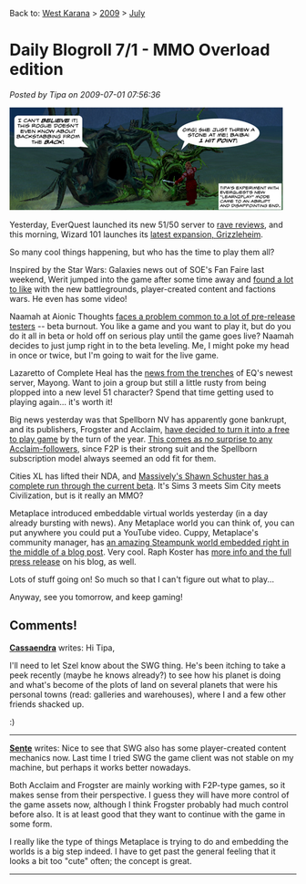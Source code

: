 Back to: [West Karana](/posts/westkarana.md) > [2009](/posts/2009/westkarana.md) > [July](./westkarana.md)
# Daily Blogroll 7/1 - MMO Overload edition

*Posted by Tipa on 2009-07-01 07:56:36*

![Learn2Play Mode](../../../uploads/2009/07/l2pmode.jpg "Learn2Play Mode")

Yesterday, EverQuest launched its new 51/50 server to [rave reviews](http://mmoquests.com/2009/07/01/random-game-news/), and this morning, Wizard 101 launches its [latest expansion, Grizzleheim](http://thefriendlynecromancer.blogspot.com/2009/06/tons-of-exclusives-mannequins-go-live.html). 

So many cool things happening, but who has the time to play them all?

Inspired by the Star Wars: Galaxies news out of SOE's Fan Faire last weekend, Werit jumped into the game after some time away and [found a lot to like](http://werit.blogspot.com/2009/07/in-galaxy-not-so-far-away.html) with the new battlegrounds, player-created content and factions wars. He even has some video!

Naamah at Aionic Thoughts [faces a problem common to a lot of pre-release testers](http://aionicthoughts.wordpress.com/2009/07/01/the-beta-conundrum/) -- beta burnout. You like a game and you want to play it, but do you do it all in beta or hold off on serious play until the game goes live? Naamah decides to just jump right in to the beta leveling. Me, I might poke my head in once or twice, but I'm going to wait for the live game.

Lazaretto of Complete Heal has the [news from the trenches](http://www.completeheal.com/?p=1314) of EQ's newest server, Mayong. Want to join a group but still a little rusty from being plopped into a new level 51 character? Spend that time getting used to playing again... it's worth it!

Big news yesterday was that Spellborn NV has apparently gone bankrupt, and its publishers, Frogster and Acclaim, [have decided to turn it into a free to play game](http://phpbb.acclaim.com/spellborn/viewtopic.php?t=4666&sid=89f4883fb327fdea5dea60cbb2c5e73f) by the turn of the year. [This comes as no surprise to any Acclaim-followers](http://epicdolls.com/beauturkey/?p=1728), since F2P is their strong suit and the Spellborn subscription model always seemed an odd fit for them.

Cities XL has lifted their NDA, and [Massively's Shawn Schuster has a complete run through the current beta](http://www.massively.com/2009/06/30/massively-hands-on-with-cities-xl/). It's Sims 3 meets Sim City meets Civilization, but is it really an MMO?

Metaplace introduced embeddable virtual worlds yesterday (in a day already bursting with news). Any Metaplace world you can think of, you can put anywhere you could put a YouTube video. Cuppy, Metaplace's community manager, has [an amazing Steampunk world embedded right in the middle of a blog post](http://www.cuppycake.org/?p=823). Very cool. Raph Koster has [more info and the full press release](http://www.raphkoster.com/2009/06/30/embed-virtual-worlds-anywhere/) on his blog, as well.

Lots of stuff going on! So much so that I can't figure out what to play...

Anyway, see you tomorrow, and keep gaming!

## Comments!

**[Cassaendra](http://cassaendra.blogspot.com)** writes: Hi Tipa,

I'll need to let Szel know about the SWG thing. He's been itching to take a peek recently (maybe he knows already?) to see how his planet is doing and what's become of the plots of land on several planets that were his personal towns (read: galleries and warehouses), where I and a few other friends shacked up.

:)

---

**[Sente](http://adingworld.wordpress.com)** writes: Nice to see that SWG also has some player-created content mechanics now. Last time I tried SWG the game client was not stable on my machine, but perhaps it works better nowadays.

Both Acclaim and Frogster are mainly working with F2P-type games, so it makes sense from their perspective. I guess they will have more control of the game assets now, although I think Frogster probably had much control before also. It is at least good that they want to continue with the game in some form.

I really like the type of things Metaplace is trying to do and embedding the worlds is a big step indeed. I have to get past the general feeling that it looks a bit too "cute" often; the concept is great.

---

